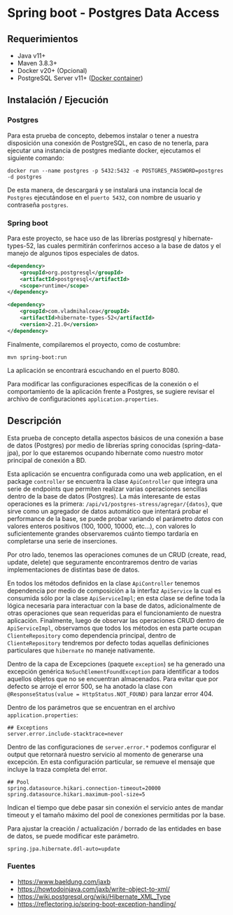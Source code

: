 # Spring boot - Postgres Data Access

## Requerimientos
- Java v11+
- Maven 3.8.3+ 
- Docker v20+ (Opcional)
- PostgreSQL Server v11+ ([Docker container](https://hub.docker.com/_/postgres))

## Instalación / Ejecución
### Postgres
Para esta prueba de concepto, debemos instalar o tener a nuestra disposición una conexión de PostgreSQL, en caso de no
tenerla, para ejecutar una instancia de postgres mediante docker, ejecutamos el siguiente comando:
```shell
docker run --name postgres -p 5432:5432 -e POSTGRES_PASSWORD=postgres -d postgres
```
De esta manera, de descargará y se instalará una instancia local de `Postgres` ejecutándose en el `puerto 5432`, con 
nombre de usuario y contraseña `postgres`.

### Spring boot
Para este proyecto, se hace uso de las librerías postgresql y hibernate-types-52, las cuales permitirán conferirnos 
acceso a la base de datos y el manejo de algunos tipos especiales de datos.
```xml
<dependency>
    <groupId>org.postgresql</groupId>
    <artifactId>postgresql</artifactId>
    <scope>runtime</scope>
</dependency>
```
```xml
<dependency>
    <groupId>com.vladmihalcea</groupId>
    <artifactId>hibernate-types-52</artifactId>
    <version>2.21.0</version>
</dependency>
```
Finalmente, compilaremos el proyecto, como de costumbre:
```shell
mvn spring-boot:run
```
La aplicación se encontrará escuchando en el puerto 8080.

Para modificar las configuraciones específicas de la conexión o el comportamiento de la aplicación frente a Postgres, se
sugiere revisar el archivo de configuraciones `application.properties`.

## Descripción
Esta prueba de concepto detalla aspectos básicos de una conexión a base de datos (Postgres) por medio de librerías spring
conocidas (spring-data-jpa), por lo que estaremos ocupando hibernate como nuestro motor principal de conexión a BD.

Esta aplicación se encuentra configurada como una web application, en el package `controller` se encuentra la clase 
`ApiController` que integra una serie de endpoints que permiten realizar varias operaciones sencillas dentro de la base 
de datos (Postgres). La más interesante de estas operaciones es la primera: `/api/v1/postgres-stress/agregar/{datos}`, 
que sirve como un agregador de datos automático que intentará probar el performance de la base, se puede probar variando 
el parámetro _datos_ con valores enteros positivos (100, 1000, 10000, etc...), con valores lo suficientemente grandes 
observaremos cuánto tiempo tardaría en completarse una serie de inserciones.

Por otro lado, tenemos las operaciones comunes de un CRUD (create, read, update, delete) que seguramente encontraremos
dentro de varias implementaciones de distintas base de datos.

En todos los métodos definidos en la clase `ApiController` tenemos dependencia por medio de composición a la interfaz 
`ApiService` la cual es consumida sólo por la clase `ApiServiceImpl`; en esta clase se define toda la lógica necesaria
para interactuar con la base de datos, adicionalmente de otras operaciones que sean requeridas para el funcionamiento de
nuestra aplicación. Finalmente, luego de observar las operaciones CRUD dentro de `ApiServiceImpl`, observamos que todos 
los métodos en esta parte ocupan `ClienteRepository` como dependencia principal, dentro de `ClienteRepository` tendremos
por defecto todas aquellas definiciones particulares que `hibernate` no maneje nativamente.

Dentro de la capa de Excepciones (paquete `exception`) se ha generado una excepción genérica `NoSuchElementFoundException`
para identificar a todos aquellos objetos que no se encuentran almacenados. Para evitar que por defecto se arroje el error
500, se ha anotado la clase con `@ResponseStatus(value = HttpStatus.NOT_FOUND)` para lanzar error 404.

Dentro de los parámetros que se encuentran en el archivo `application.properties`:
```properties
## Exceptions
server.error.include-stacktrace=never
```
Dentro de las configuraciones de `server.error.*` podemos configurar el output que retornará nuestro servicio al momento 
de generarse una excepción. En esta configuración particular, se remueve el mensaje que incluye la traza completa del error.
```properties
## Pool
spring.datasource.hikari.connection-timeout=20000
spring.datasource.hikari.maximum-pool-size=5
```
Indican el tiempo que debe pasar sin conexión el servicio antes de mandar timeout y el tamaño máximo del pool de conexiones
permitidas por la base.

Para ajustar la creación / actualización / borrado de las entidades en base de datos, se puede modificar este parámetro.
```properties
spring.jpa.hibernate.ddl-auto=update
```

### Fuentes
- https://www.baeldung.com/jaxb
- https://howtodoinjava.com/jaxb/write-object-to-xml/
- https://wiki.postgresql.org/wiki/Hibernate_XML_Type
- https://reflectoring.io/spring-boot-exception-handling/